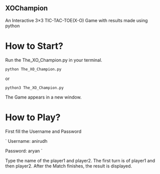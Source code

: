## XOChampion

An Interactive 3×3 TIC-TAC-TOE(X-O) Game with results made using python

# How to Start?

Run the The_XO_Champion.py in your terminal.

`
python The_XO_Champion.py
` 

or

`
python3 The_XO_Champion.py
`

The Game appears in a new window.

# How to Play?

First fill the Username and Password

`
Username: anirudh

Password: aryan
`

Type the name of the player1 and player2.
The first turn is of player1 and then player2.
After the Match finishes, the result is displayed.
